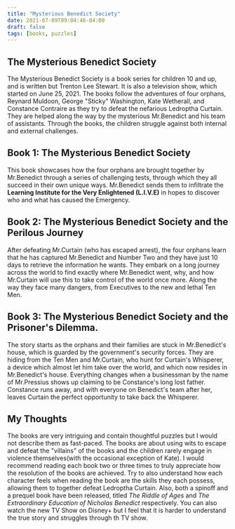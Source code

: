 ```yaml
---
title: "Mysterious Benedict Society"
date: 2021-07-09T09:04:46-04:00
draft: false
tags: [books, puzzles]
---
```


## The Mysterious Benedict Society

The Mysterious Benedict Society is a book series for children 10 and up, and is written but Trenton Lee Stewart. It is also a television show, which started on June 25, 2021. The books follow the adventures of four orphans, Reynard Muldoon, George "Sticky" Washington, Kate Wetherall, and Constance Contraire as they try to defeat the nefarious Ledroptha Curtain. They are helped along the way by the mysterious Mr.Benedict and his team of assistants. Through the books, the children struggle against both internal and external challenges.

## Book 1: The Mysterious Benedict Society

This book showcases how the four orphans are brought together by Mr.Benedict through a series of challenging tests, through which they all succeed in their own unique ways. Mr.Benedict sends them to infiltrate the **Learning Institute for the Very Enlightened (L.I.V.E)** in hopes to discover who and what has caused the Emergency.

## Book 2: The Mysterious Benedict Society and the Perilous Journey

After defeating Mr.Curtain (who has escaped arrest), the four orphans learn that he has captured Mr.Benedict and Number Two and they have just 10 days to retrieve the information he wants. They embark on a long journey across the world to find exactly where Mr.Benedict went, why, and how Mr.Curtain will use this to take control of the world once more. Along the way they face many dangers, from Executives to the new and lethal Ten Men.

## Book 3: The Mysterious Benedict Society and the Prisoner's Dilemma.

The story starts as the orphans and their families are stuck in Mr.Benedict's house, which is guarded by the government's security forces. They are hiding from the Ten Men and Mr.Curtain, who hunt for Curtain's Whisperer, a device which almost let him take over the world, and which now resides in Mr.Benedict's house. Everything changes when a businessman by the name of Mr.Pressius shows up claiming to be Constance's long lost father. Constance runs away, and with everyone on Benedict's team after her, leaves Curtain the perfect opportunity to take back the Whisperer.

## My Thoughts

The books are very intriguing and contain thoughtful puzzles but I would not describe them as fast-paced. The books are about using wits to escape and defeat the "villains" of the books and the children rarely engage in violence themselves(with the occasional exception of Kate). I would recommend reading each book two or three times to truly appreciate how the resolution of the books are achieved. Try to also understand how each character feels when reading the book are the skills they each possess, allowing them to together defeat Ledroptha Curtain. Also, both a spinoff and a prequel book have been released, titled *The Riddle of Ages* and *The Extraordinary Education of Nicholas Benedict* respectively. You can also watch the new TV Show on Disney+ but I feel that it is harder to understand the true story and struggles through th TV show.